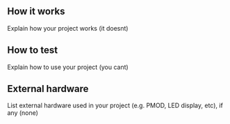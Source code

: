 <!---

This file is used to generate your project datasheet. Please fill in the information below and delete any unused
sections.

You can also include images in this folder and reference them in the markdown. Each image must be less than
512 kb in size, and the combined size of all images must be less than 1 MB.
-->

## How it works

Explain how your project works (it doesnt)

## How to test

Explain how to use your project (you cant)

## External hardware

List external hardware used in your project (e.g. PMOD, LED display, etc), if any (none)
